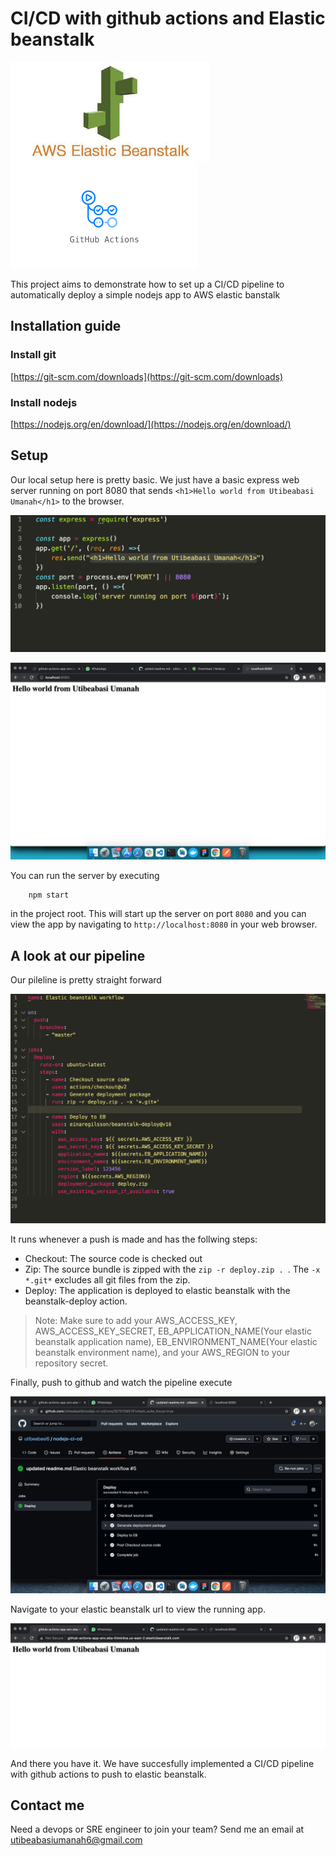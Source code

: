 # CI/CD with github actions and Elastic beanstalk

![elb](readme-images/elb.jpeg)   ![github actions](readme-images/github_actions.png)

This project aims to demonstrate how to set up a CI/CD pipeline to automatically deploy a simple nodejs app to AWS elastic banstalk

## Installation guide
### **Install git**
[https://git-scm.com/downloads](https://git-scm.com/downloads)

### **Install nodejs**
[https://nodejs.org/en/download/](https://nodejs.org/en/download/)

## Setup
Our local setup here is pretty basic. We just have a basic express web server running on port 8080 that sends `<h1>Hello world from Utibeabasi Umanah</h1>`
to the browser. 

![app](readme-images/server_code.png)


![app](readme-images/local_server.png)

You can run the server by executing
```
    npm start
```

in the project root. This will start up the server on port `8080` and you can view the app by navigating to `http://localhost:8080` in your web browser.

## A look at our pipeline
Our pileline is pretty straight forward

![pipeline](readme-images/pipeline.png)

It runs whenever a push is made and has the follwing steps:

- Checkout: The source code is checked out
- Zip: The source bundle is zipped with the `zip -r deploy.zip . `. The `-x *.git*` excludes all git files from the zip.
- Deploy: The application is deployed to elastic beanstalk with the beanstalk-deploy action.

> Note: Make sure to add your AWS_ACCESS_KEY, AWS_ACCESS_KEY_SECRET, EB_APPLICATION_NAME(Your elastic beanstalk application name), EB_ENVIRONMENT_NAME(Your elastic beanstalk environment name), and your AWS_REGION to your repository secret.

Finally, push to github and watch the pipeline execute

![pipeline-execution](readme-images/pipeline_execution.png)

Navigate to your elastic beanstalk url to view the running app.

![working_app](readme-images/working_app.png)

And there you have it. We have succesfully implemented a CI/CD pipeline with github actions to push to elastic beanstalk.

## Contact me

Need a devops or SRE engineer to join your team? Send me an email at [utibeabasiumanah6@gmail.com](utibeabasiumanah6@gmail.com)